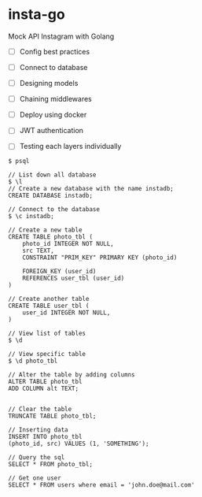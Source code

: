 # insta-go
Mock API Instagram with Golang

- [ ] Config best practices
- [ ] Connect to database
- [ ] Designing models
- [ ] Chaining middlewares
- [ ] Deploy using docker
- [ ] JWT authentication
- [ ] Testing each layers individually


```
$ psql

// List down all database
$ \l 
// Create a new database with the name instadb;
CREATE DATABASE instadb;

// Connect to the database
$ \c instadb;

// Create a new table
CREATE TABLE photo_tbl (
    photo_id INTEGER NOT NULL,
    src TEXT,
    CONSTRAINT "PRIM_KEY" PRIMARY KEY (photo_id)

    FOREIGN_KEY (user_id)
    REFERENCES user_tbl (user_id)
)

// Create another table
CREATE TABLE user_tbl (
    user_id INTEGER NOT NULL,
)

// View list of tables
$ \d

// View specific table
$ \d photo_tbl

// Alter the table by adding columns
ALTER TABLE photo_tbl
ADD COLUMN alt TEXT;


// Clear the table
TRUNCATE TABLE photo_tbl;

// Inserting data
INSERT INTO photo_tbl
(photo_id, src) VALUES (1, 'SOMETHING');

// Query the sql
SELECT * FROM photo_tbl;

// Get one user
SELECT * FROM users where email = 'john.doe@mail.com'
```